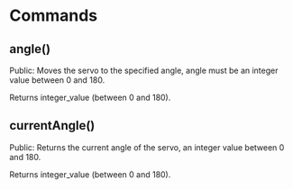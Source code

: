 # Commands

## angle()

Public: Moves the servo to the specified angle, angle must be an integer value between 0 and 180.

Returns integer_value (between 0 and 180).

## currentAngle()

Public: Returns the current angle of the servo, an integer value between 0 and 180.

Returns integer_value (between 0 and 180).